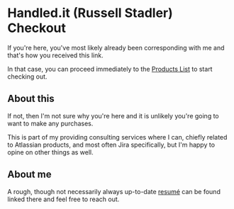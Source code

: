 # Handled.it (Russell Stadler) Checkout

If you're here, you've most likely already been corresponding with me and that's how you received this link.

In that case, you can proceed immediately to the [Products List](/products) to start checking out.

## About this

If not, then I'm not sure why you're here and it is unlikely you're going to want to make any purchases.

This is part of my providing consulting services where I can, chiefly related to Atlassian products, and most often Jira specifically, but I'm happy to opine on other things as well.

## About me

A rough, though not necessarily always up-to-date [resumé](https://resume.russellstadler.com/) can be found linked there and feel free to reach out.
